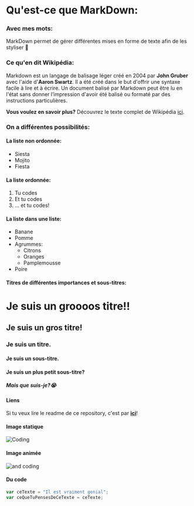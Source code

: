 # Qu'est-ce que MarkDown:

### Avec mes mots:
MarkDown permet de gérer différentes mises en forme de texte afin de les styliser 🙊

### Ce qu'en dit Wikipédia:
Markdown est un langage de balisage léger créé en 2004 par **John Gruber** avec l'aide d'**Aaron Swartz**. Il a été créé dans le but d'offrir une syntaxe facile à lire et à écrire. Un document balisé par Markdown peut être lu en l'état sans donner l’impression d'avoir été balisé ou formaté par des instructions particulières.

**Vous voulez en savoir plus?**
Découvrez le texte complet de Wikipédia [ici](https://fr.wikipedia.org/wiki/Markdown).

### On a différentes possibilités:
#### La liste non ordonnée:
* Siesta
* Mojito
* Fiesta

#### La liste ordonnée:
1. Tu codes
2. Et tu codes
3. ... et tu codes!

#### La liste dans une liste:
* Banane
* Pomme
* Agrummes:
  * Citrons
  * Oranges
  * Pamplemousse
* Poire

#### Titres de différentes importances et sous-titres:
# Je suis un groooos titre!!
## Je suis un gros titre!
### Je suis un titre.
#### Je suis un sous-titre.
#### Je suis un plus petit sous-titre?
##### Mais que suis-je?😭


#### Liens
Si tu veux lire le readme de ce repository, c'est par **[ici](https://github.com/ClaraCliment/exercise-markdown/blob/main/README.md)**!


#### Image statique

![Coding](https://www.thecoderpedia.com/wp-content/uploads/2020/06/Programming-Memes-Programmer-while-sleeping.jpg)


#### Image animée

![and coding](https://media.giphy.com/media/zOvBKUUEERdNm/giphy.gif)


#### Du code
```javascript
var ceTexte = "Il est vraiment genial";
var ceQueTuPensesDeCeTexte = ceTexte;
```




